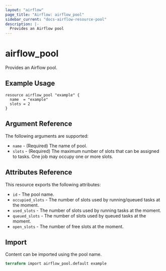 ```yaml
---
layout: "airflow"
page_title: "Airflow: airflow_pool"
sidebar_current: "docs-airflow-resource-pool"
description: |-
  Provides an Airflow pool
---
```


# airflow_pool

Provides an Airflow pool.

## Example Usage

```hcl
resource airflow_pool "example" {
  name  = "example"
  slots = 2
}
```

## Argument Reference

The following arguments are supported:

* `name` - (Required) The name of pool.
* `slots` - (Required) The maximum number of slots that can be assigned to tasks. One job may occupy one or more slots. 

## Attributes Reference

This resource exports the following attributes:

* `id` - The pool name.
* `occupied_slots` - The number of slots used by running/queued tasks at the moment.
* `used_slots` - The number of slots used by running tasks at the moment.
* `queued_slots` - The number of slots used by queued tasks at the moment.
* `open_slots` - The number of free slots at the moment.

## Import

Content can be imported using the pool name.

```terraform
terraform import airflow_pool.default example
```
